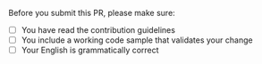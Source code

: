 Before you submit this PR, please make sure:

- [ ] You have read the contribution guidelines
- [ ] You include a working code sample that validates your change
- [ ] Your English is grammatically correct
